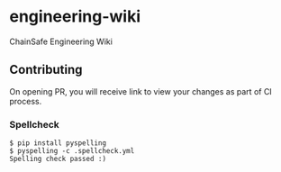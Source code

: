 # engineering-wiki
ChainSafe Engineering Wiki


## Contributing
On opening PR, you will receive link to view your changes as part of CI process.
### Spellcheck
```
$ pip install pyspelling
$ pyspelling -c .spellcheck.yml
Spelling check passed :)
```